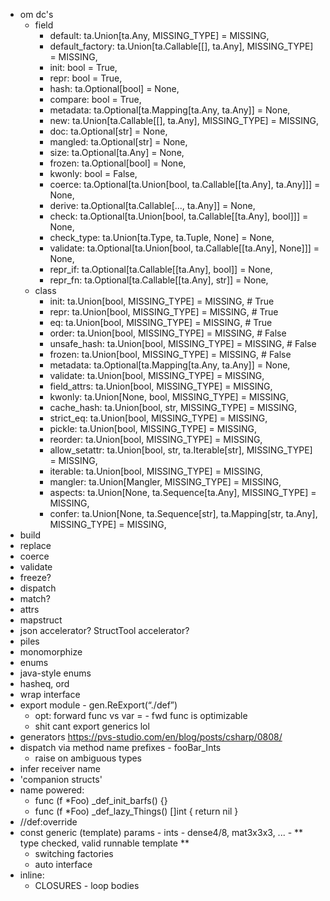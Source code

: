 - om dc's
    - field
        - default: ta.Union[ta.Any, MISSING_TYPE] = MISSING,
        - default_factory: ta.Union[ta.Callable[[], ta.Any], MISSING_TYPE] = MISSING,
        - init: bool = True,
        - repr: bool = True,
        - hash: ta.Optional[bool] = None,
        - compare: bool = True,
        - metadata: ta.Optional[ta.Mapping[ta.Any, ta.Any]] = None,
        - new: ta.Union[ta.Callable[[], ta.Any], MISSING_TYPE] = MISSING,
        - doc: ta.Optional[str] = None,
        - mangled: ta.Optional[str] = None,
        - size: ta.Optional[ta.Any] = None,
        - frozen: ta.Optional[bool] = None,
        - kwonly: bool = False,
        - coerce: ta.Optional[ta.Union[bool, ta.Callable[[ta.Any], ta.Any]]] = None,
        - derive: ta.Optional[ta.Callable[..., ta.Any]] = None,
        - check: ta.Optional[ta.Union[bool, ta.Callable[[ta.Any], bool]]] = None,
        - check_type: ta.Union[ta.Type, ta.Tuple, None] = None,
        - validate: ta.Optional[ta.Union[bool, ta.Callable[[ta.Any], None]]] = None,
        - repr_if: ta.Optional[ta.Callable[[ta.Any], bool]] = None,
        - repr_fn: ta.Optional[ta.Callable[[ta.Any], str]] = None,
    - class
        - init: ta.Union[bool, MISSING_TYPE] = MISSING, # True
        - repr: ta.Union[bool, MISSING_TYPE] = MISSING, # True
        - eq: ta.Union[bool, MISSING_TYPE] = MISSING, # True
        - order: ta.Union[bool, MISSING_TYPE] = MISSING, # False
        - unsafe_hash: ta.Union[bool, MISSING_TYPE] = MISSING, # False
        - frozen: ta.Union[bool, MISSING_TYPE] = MISSING, # False
        - metadata: ta.Optional[ta.Mapping[ta.Any, ta.Any]] = None,
        - validate: ta.Union[bool, MISSING_TYPE] = MISSING,
        - field_attrs: ta.Union[bool, MISSING_TYPE] = MISSING,
        - kwonly: ta.Union[None, bool, MISSING_TYPE] = MISSING,
        - cache_hash: ta.Union[bool, str, MISSING_TYPE] = MISSING,
        - strict_eq: ta.Union[bool, MISSING_TYPE] = MISSING,
        - pickle: ta.Union[bool, MISSING_TYPE] = MISSING,
        - reorder: ta.Union[bool, MISSING_TYPE] = MISSING,
        - allow_setattr: ta.Union[bool, str, ta.Iterable[str], MISSING_TYPE] = MISSING,
        - iterable: ta.Union[bool, MISSING_TYPE] = MISSING,
        - mangler: ta.Union[Mangler, MISSING_TYPE] = MISSING,
        - aspects: ta.Union[None, ta.Sequence[ta.Any], MISSING_TYPE] = MISSING,
        - confer: ta.Union[None, ta.Sequence[str], ta.Mapping[str, ta.Any], MISSING_TYPE] = MISSING,
- build
- replace
- coerce
- validate
- freeze?
- dispatch
- match?
- attrs
- mapstruct
- json accelerator? StructTool accelerator?
- piles
- monomorphize
- enums
- java-style enums
- hasheq, ord
- wrap interface
- export module - gen.ReExport(“./def”)
    - opt: forward func vs var = - fwd func is optimizable
    - shit cant export generics lol
- generators https://pvs-studio.com/en/blog/posts/csharp/0808/
- dispatch via method name prefixes - fooBar_Ints
    - raise on ambiguous types
- infer receiver name
- 'companion structs'
- name powered:
    - func (f *Foo) _def_init_barfs() {}
    - func (f *Foo) _def_lazy_Things() []int { return nil }
- //def:override
- const generic (template) params - ints - dense4/8, mat3x3x3, ... - ** type checked, valid runnable template **
    - switching factories
    - auto interface
- inline:
    - CLOSURES - loop bodies
